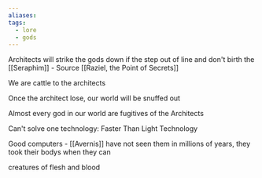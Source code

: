 ```yaml
---
aliases: 
tags:
  - lore
  - gods
---
```


Architects will strike the gods down if the step out of line and don't birth the [[Seraphim]] - Source [[Raziel, the Point of Secrets]]

We are cattle to the architects

Once the architect lose, our world will be snuffed out

Almost every god in our world are fugitives of the Architects

Can't solve one technology: Faster Than Light Technology

Good computers - [[Avernis]] have not seen them in millions of years, they took their bodys when they can

creatures of flesh and blood